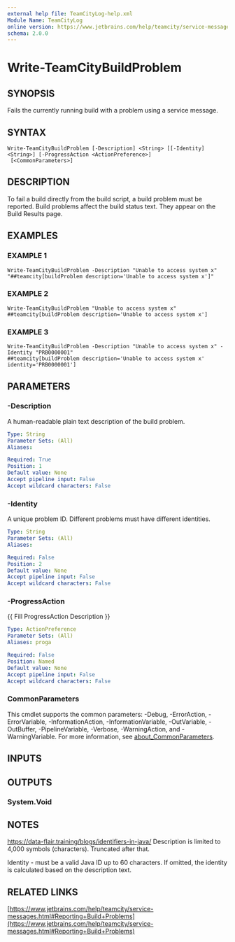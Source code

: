 ```yaml
---
external help file: TeamCityLog-help.xml
Module Name: TeamCityLog
online version: https://www.jetbrains.com/help/teamcity/service-messages.html#Reporting+Build+Problems
schema: 2.0.0
---
```


# Write-TeamCityBuildProblem

## SYNOPSIS
Fails the currently running build with a problem using a service message.

## SYNTAX

```
Write-TeamCityBuildProblem [-Description] <String> [[-Identity] <String>] [-ProgressAction <ActionPreference>]
 [<CommonParameters>]
```

## DESCRIPTION
To fail a build directly from the build script, a build problem must be 
reported.
Build problems affect the build status text.
They appear on the 
Build Results page.

## EXAMPLES

### EXAMPLE 1
```
Write-TeamCityBuildProblem -Description "Unable to access system x"
"##teamcity[buildProblem description='Unable to access system x']"
```

### EXAMPLE 2
```
Write-TeamCityBuildProblem "Unable to access system x"
##teamcity[buildProblem description='Unable to access system x']
```

### EXAMPLE 3
```
Write-TeamCityBuildProblem -Description "Unable to access system x" -Identity "PRB0000001"
##teamcity[buildProblem description='Unable to access system x' identity='PRB0000001']
```

## PARAMETERS

### -Description
A human-readable plain text description of the build problem.

```yaml
Type: String
Parameter Sets: (All)
Aliases:

Required: True
Position: 1
Default value: None
Accept pipeline input: False
Accept wildcard characters: False
```

### -Identity
A unique problem ID.
Different problems must have different identities.

```yaml
Type: String
Parameter Sets: (All)
Aliases:

Required: False
Position: 2
Default value: None
Accept pipeline input: False
Accept wildcard characters: False
```

### -ProgressAction
{{ Fill ProgressAction Description }}

```yaml
Type: ActionPreference
Parameter Sets: (All)
Aliases: proga

Required: False
Position: Named
Default value: None
Accept pipeline input: False
Accept wildcard characters: False
```

### CommonParameters
This cmdlet supports the common parameters: -Debug, -ErrorAction, -ErrorVariable, -InformationAction, -InformationVariable, -OutVariable, -OutBuffer, -PipelineVariable, -Verbose, -WarningAction, and -WarningVariable. For more information, see [about_CommonParameters](http://go.microsoft.com/fwlink/?LinkID=113216).

## INPUTS

## OUTPUTS

### System.Void
## NOTES
https://data-flair.training/blogs/identifiers-in-java/
Description is limited to 4,000 symbols (characters).
Truncated after that.

Identity - must be a valid Java ID up to 60 characters.
If omitted, the identity
is calculated based on the description text.

## RELATED LINKS

[https://www.jetbrains.com/help/teamcity/service-messages.html#Reporting+Build+Problems](https://www.jetbrains.com/help/teamcity/service-messages.html#Reporting+Build+Problems)

